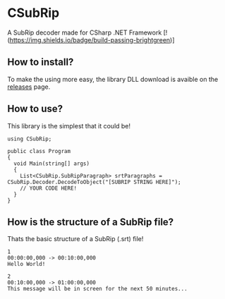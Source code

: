 # CSubRip
A SubRip decoder made for CSharp .NET Framework
[!(https://img.shields.io/badge/build-passing-brightgreen)]

## How to install?
To make the using more easy, the library DLL download is avaible on the [releases](https://github.com/Nuggew/CSubRip/releases) page.

## How to use?
This library is the simplest that it could be!
```
using CSubRip;

public class Program
{
  void Main(string[] args)
  {
    List<CSubRip.SubRipParagraph> srtParagraphs = CSubRip.Decoder.DecodeToObject("[SUBRIP STRING HERE]");
    // YOUR CODE HERE!
  }
}
```

## How is the structure of a SubRip file?
Thats the basic structure of a SubRip (.srt) file!
```
1
00:00:00,000 -> 00:10:00,000
Hello World!

2
00:10:00,000 -> 01:00:00,000
This message will be in screen for the next 50 minutes...
```
